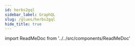 ```yaml
---
id: herbs2gql
sidebar_label: GraphQL
slug: /glues/herbs2gql
hide_title: true
---
```


import ReadMeDoc from '../../src/components/ReadMeDoc'

<ReadMeDoc docURL='/herbs2gql/master/README.md'/>

